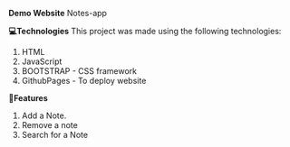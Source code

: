**Demo Website**
Notes-app

**💻Technologies**
This project was made using the following technologies:

1) HTML
2) JavaScript
3) BOOTSTRAP - CSS framework
4) GithubPages - To deploy website

**🚀Features**

1) Add a Note.
2) Remove a note
3) Search for a Note
